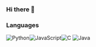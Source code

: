 ### Hi there 👋

### Languages

![Python](https://img.shields.io/badge/-Python-000?&logo=Python)![JavaScript](https://img.shields.io/badge/-JavaScript-000?&logo=JavaScript)![C](https://img.shields.io/badge/-C-000?&logo=C) ![Java](https://img.shields.io/badge/-Java-000?&logo=Java&logoColor=007396)
